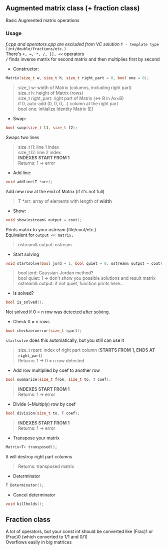 ## Augmented matrix class (+ fraction class)
Basic Augmented matrix operations

### Usage

*f.cpp and operators.cpp are excluded from VC solution*
`T - template type (int/double/fractions/etc.)`  
There's `+, =, *, /, [], <<` operators  
`/` finds inverse matrix for second matrix and then multiplies first by second  

- Constructor:
```cpp
Matrix(size_t w, size_t h, size_t right_part = 0, bool one = 0);
```
>size_t w: width of Matrix (columns, including right part)  
>size_t h: height of Matrix (rows)  
>size_t right_part: right part of Matrix (<=> B in Ax=B)  
>if 0, auto-add (0, 0, 0,...) column at the right part  
>bool one: initialize Identity Matrix (E)
- Swap:
```cpp
bool swap(size_t l1, size_t l2);
```
Swaps two lines  
>size_t l1: line 1 index  
>size_t l2: line 2 index  
>**INDEXES START FROM 1**  
>Returns: 1 -> error  
- Add line:
```cpp
void addline(T *arr);
```
Add new row at the end of Matrix (if it's not full)  
>T *arr: array of elements with length of **width**  
- Show:
```cpp
void show(ostream& output = cout);
```
Prints matrix to your ostream (file/cout/etc.)  
Equivalent for `output << matrix;` 
>ostream& output: ostream  
- Start solving
```cpp
void startsolve(bool jord = 1, bool quiet = 0, ostream& output = cout);
```
>bool jord: Gaussian-Jordan method?  
>bool quiet: 1 -> don't show you possible solutions and result matrix  
>ostream& output: if not quiet, function prints here...  
- Is solved?
```cpp
bool is_solved();
```
Not solved if 0 = n row was detected after solving.  
- Check 0 = n rows
```cpp
bool checkzeroerror(size_t rpart);
```
`startsolve` does this automatically, but you still can use it  
>size_t rpart: index of right part column (**STARTS FROM 1, ENDS AT `right_part`**)  
>Returns: 1 -> 0 = n row detected  
- Add row multiplied by coef to another row
```cpp
bool summarize(size_t from, size_t to, T coef);
```
>**INDEXES START FROM 1**  
>Returns: 1 -> error  
- Divide (~Multiply) row by coef
```cpp
bool division(size_t to, T coef);
```
>**INDEXES START FROM 1**  
>Returns: 1 -> error  
- Transpose your matrix
```cpp
Matrix<T> transposed();
```
It will destroy right part columns  
>Returns: transposed matrix  
- Determinator
```cpp
T Determinator();
```
- Cancel determinator  
```cpp
void killholds();
```
## Fraction class
A lot of operators, but your const int should be converted like (Frac)1 or (Frac)0 (which converted to 1/1 and 0/1)  
Overflows easily in big matrices  
